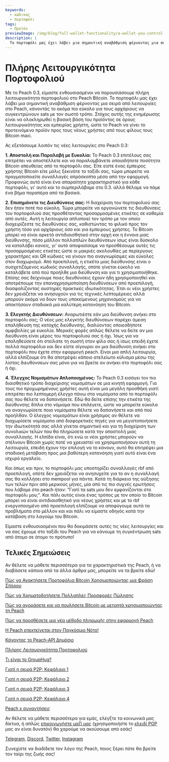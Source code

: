 ```yaml
---
keywords:
  - κώδικας
  - πορτοφόλι
tags:
  - Προϊόν
previewImage: /img/blog/full-wallet-functionality/a-wallet-you-control.png
description: |
  Το πορτοφόλι μας έχει λάβει μια σημαντική αναβάθμιση φέρνοντας μια σειρά από λειτουργίες στο Peach, κάνοντάς το ακόμα πιο εύκολο για τους αρχάριους να συγκεντρώνουν sats με τον σωστό τρόπο.
---
```


# Πλήρης Λειτουργικότητα Πορτοφολιού

Με το Peach 0.3, είμαστε ενθουσιασμένοι να παρουσιάσουμε πλήρη λειτουργικότητα πορτοφολιού στο Peach Bitcoin.
Το πορτοφόλι μας έχει λάβει μια σημαντική αναβάθμιση φέρνοντας μια σειρά από λειτουργίες στο Peach, κάνοντάς το ακόμα πιο εύκολο για τους αρχάριους να συγκεντρώνουν sats με τον σωστό τρόπο.
Στόχος αυτής της ενημέρωσης είναι να ολοκληρωθεί η βασική βάση του προϊόντος σε όρους λειτουργικότητας και εμπειρίας χρήστη, ώστε το Peach να γίνει το προτεινόμενο προϊόν προς τους νέους χρήστες από τους φίλους τους Bitcoin maxi.

Ας εξετάσουμε λοιπόν τις νέες λειτουργίες στο Peach 0.3:

**1. Αποστολή και Παραλαβή με Ευκολία:** Το Peach 0.3 επιτέλους σας επιτρέπει να αποστέλλετε και να παραλαμβάνετε _οποιαδήποτε_ ποσότητα Bitcoin απευθείας από το πορτοφόλι σας. Είτε είστε ένας έμπειρος χρήστης Bitcoin είτε μόλις ξεκινάτε το ταξίδι σας, τώρα μπορείτε να πραγματοποιείτε συναλλαγές απρόσκοπτα μέσα από την εφαρμογή. Προφανώς αυτό είναι ένα απαραίτητο χαρακτηριστικό για κάθε πορτοφόλι, γι' αυτό και το συμπεριλάβαμε στο 0.3. αλλά θέλαμε να πάμε ένα βήμα παραπέρα από τα βασικά.

**2. Επισημάνετε τις Διευθύνσεις σας:** Η διαχείριση του πορτοφολιού σας δεν ήταν ποτέ πιο εύκολη. Τώρα μπορείτε να οργανώνετε τις διευθύνσεις του πορτοφολιού σας προσθέτοντας προσαρμοσμένες ετικέτες σε καθεμία από αυτές. Αυτή η λειτουργία απλοποιεί τον τρόπο με τον οποίο διαχειρίζεστε τις διευθύνσεις σας, καθιστώντας το φιλικό προς τον χρήστη τόσο για αρχάριους όσο και για έμπειρους χρήστες.
Το Bitcoin μπορεί να είναι αρκετά αντιδιαισθητικό στην αρχή και η έννοια μιας διεύθυνσης, πόσο μάλλον πολλαπλών διευθύνσεων ίσως είναι δύσκολο να καταλάβει κανείς, γι' αυτό αποφασίσαμε να προσθέσουμε αυτές τις προσαρμοσμένες ετικέτες ώστε οι μακριές ακολουθίες με περίεργους χαρακτήρες και QR κώδικες να γίνουν πιο αναγνωρίσιμες και εύκολες στον διαχωρισμό. Από προεπιλογή, η ετικέτα μιας διεύθυνσης είναι ο συσχετιζόμενος κωδικός συναλλαγής, οπότε γίνεται εύκολο να καταλάβετε από πού προήλθε μια διεύθυνση και για τι χρησιμοποιήθηκε.
Επίσης σας δείχνουμε ποιες διευθύνσεις έχουν ήδη χρησιμοποιηθεί και αποτρέπουμε την επαναχρησιμοποίηση διευθύνσεων από προεπιλογή, διασφαλίζοντας αυστηρές πρακτικές ιδιωτικότητας.
Έτσι οι νέοι χρήστες δεν χρειάζεται να ανησυχούν για τις τεχνικές λεπτομέρειες αλλά μπορούν ακόμα να δουν τους υποκείμενους μηχανισμούς για να αποκτήσουν σταδιακά μια καλύτερη κατανόηση του Bitcoin.

**3. Ελεγκτής Διευθύνσεων:** Αναρωτιέστε εάν μια διεύθυνση ανήκει στο πορτοφόλι σας; Ο νέος μας ελεγκτής διευθύνσεων παρέχει άμεση επαλήθευση της κατοχής διεύθυνσης, διαλύοντας οποιεσδήποτε αμφιβολίες με ευκολία.
Μερικές φορές απλώς θέλετε να δείτε αν μια διεύθυνση είναι μέρος του πορτοφολιού σας ή όχι. Ίσως για να επαληθεύσετε ότι στείλατε τη σωστή στον φίλο σας ή ίσως επειδή έχετε πολλά πορτοφόλια και δεν είστε σίγουροι αν μια διεύθυνση ανήκει στο πορτοφόλι που έχετε στην εφαρμογή peach. Είναι μια απλή λειτουργία, αλλά ελπίζουμε ότι θα αποτρέψει κάποιο ατελείωτο κύλισμα μέσω της λίστας διευθύνσεων σας μόνο για να βρείτε αν ανήκει στο πορτοφόλι σας ή όχι.

**4. Έλεγχος Νομισμάτων Απλοποιημένος:** Το Peach 0.3 εισάγει τον πιο διαισθητικό τρόπο διαχείρισης νομισμάτων σε μια κινητή εφαρμογή. Για τους πιο προχωρημένους χρήστες αυτή είναι μια μεγάλη προσθήκη γιατί επιτρέπει πιο λεπτομερή έλεγχο πάνω στα νομίσματα από το πορτοφόλι σας που θέλετε να δαπανήσετε. Εδώ θα δείτε επίσης την ετικέτα της διεύθυνσης δίπλα στο νόμισμα που επιλέγετε, ώστε να μπορείτε εύκολα να αναγνωρίσετε ποια νομίσματα θέλετε να δαπανήσετε και από πού προήλθαν.
Ο έλεγχος νομισμάτων είναι χρήσιμος αν θέλετε να διαχωρίσετε νομίσματα από διαφορετικές πηγές για να μεγιστοποιήσετε την ιδιωτικότητά σας αλλά γίνεται σημαντικό και για τη διαχείριση των συνολικών τελών που θα πληρώσετε κατά την αποστολή μιας συναλλαγής. Η ελπίδα είναι, ότι ενώ οι νέοι χρήστες μπορούν να στέλνουν Bitcoin χωρίς ποτέ να χρειαστεί να χρησιμοποιήσουν αυτή τη λειτουργία, επειδή έχουν την επιλογή να το κάνουν, αυτό θα επιτρέψει μια σταδιακή μετάβαση προς μια βαθύτερη κατανόηση γιατί αυτό είναι ένα ισχυρό εργαλείο.

Και όπως και πριν, το πορτοφόλι μας υποστηρίζει συναλλαγές rbf από προεπιλογή, οπότε δεν χρειάζεται να ανησυχείτε για το αν η συναλλαγή σας θα κολλήσει στο mempool για πάντα. Κατά τη διάρκεια της αύξησης των τελών πριν από μερικούς μήνες, μία από τις πιο συχνές ερωτήσεις που λάβαμε στο peach ήταν: "Γιατί τα sats μου δεν εμφανίζονται στο πορτοφόλι μου;". Και πάλι αυτός είναι ένας τρόπος με τον οποίο το Bitcoin μπορεί να είναι αντιδιαισθητικό για νέους χρήστες και με το rbf ενεργοποιημένο από προεπιλογή ελπίζουμε να αποφύγουμε αυτά τα προβλήματα στο μέλλον και και πάλι να είμαστε οδηγός κατά την κατάβαση στο λαγούμι του Bitcoin.

Είμαστε ενθουσιασμένοι που θα δοκιμάσετε αυτές τις νέες λειτουργίες και να σας έχουμε στο ταξίδι του Peach για να κάνουμε τη συγκέντρωση sats από άτομο σε άτομο το πρότυπο!

## Τελικές Σημειώσεις

Αν θέλετε να μάθετε περισσότερα για τα χαρακτηριστικά της Peach, ή να διαβάσετε κάποια από τα άλλα άρθρα μας, μπορείτε να τα βρείτε εδώ!

[Πώς να Ανακτήσετε Πορτοφόλια Bitcoin Χρησιμοποιώντας μια Φράση Σπόρου](https://peachbitcoin.com/el/blog/how-to-restore-peach-wallet/)

[Πώς να Χρηματοδοτήσετε Πολλαπλές Προσφορές Πώλησης](https://peachbitcoin.com/el/blog/funding-multiple-sell-offers/)

[Πώς να αγοράσετε και να πουλήσετε Bitcoin με μετρητά χρησιμοποιώντας τη Peach](https://peachbitcoin.com/el/blog/how-to-buy-and-sell-bitcoin-with-cash-using-peach/)

[Πώς να προσθέσετε μια νέα μέθοδο πληρωμής στην εφαρμογή Peach](https://peachbitcoin.com/el/blog/how-to-add-a-payment-method/)

[Η Peach επεκτείνεται στον Παγκόσμιο Νότο!](https://peachbitcoin.com/el/blog/peach-expands-to-the-global-south/)

[Κάνοντας το Peach-API Δημόσιο](https://peachbitcoin.com/el/blog/making-our-peach-api-public/)

[Πλήρης Λειτουργικότητα Πορτοφολιού](https://peachbitcoin.com/el/blog/full-wallet-functionality/)

[Τι είναι το GroupHug?](https://peachbitcoin.com/el/blog/group-hug/)

[Γιατί η σειρά P2P; Κεφάλαιο 1](https://peachbitcoin.com/el/blog/why-p2p-chapter-1/)

[Γιατί η σειρά P2P; Κεφάλαιο 2](https://peachbitcoin.com/el/blog/why-p2p-chapter-2/)

[Γιατί η σειρά P2P; Κεφάλαιο 3](https://peachbitcoin.com/el/blog/why-p2p-chapter-3-circular-economies/)

[Γιατί η σειρά P2P; Κεφάλαιο 4](https://peachbitcoin.com/el/blog/why-p2p-chapter-4-chains-of-trust/)

[Peach x συναντήσεις](https://peachbitcoin.com/el/blog/peach-for-meetups/)

Αν θέλετε να μάθετε περισσότερα για εμάς, ελέγξτε τα κοινωνικά μας δίκτυα, ή απλώς [επικοινωνήστε μαζί μας](mailto:hello@peachbitcoin.com) (χρησιμοποιήστε το [κλειδί PGP](https://keys.openpgp.org/vks/v1/by-fingerprint/48339A19645E2E53488E0E5479E1B270FACD1BD2) μας αν είναι δυνατόν) θα χαρούμε να ακούσουμε από εσάς!

[Telegram](https://t.me/+GkOW1J-ixBBkZWRk), [Discord](https://discord.gg/ypeHz3SW54), [Twitter](https://twitter.com/peachbitcoin), [Instagram](https://instagram.com/peachbitcoin)

Συνεχίστε να διαδίδετε τον λόγο της Peach, ποιος ξέρει πότε θα βρείτε τον ταίρι της ζωής σας!
